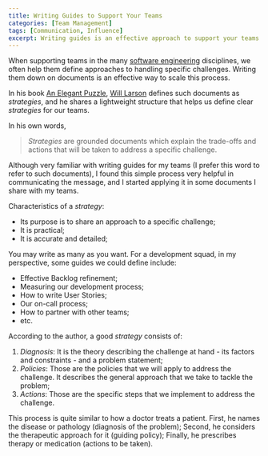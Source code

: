 ```yaml
---
title: Writing Guides to Support Your Teams
categories: [Team Management]
tags: [Communication, Influence]
excerpt: Writing guides is an effective approach to support your teams in handling specific challenges.
---
```


When supporting teams in the many [software engineering](/swe) disciplines, we often help them define approaches to handling specific challenges. Writing them down on documents is an effective way to scale this process.

In his book [An Elegant Puzzle](/book/an-elegant-puzzle), [Will Larson](https://lethain.com/) defines such documents as *strategies*, and he shares a lightweight structure that helps us define clear *strategies* for our teams.

In his own words,

> *Strategies* are grounded documents which explain the trade-offs and actions that will be taken to address a specific challenge.

Although very familiar with writing guides for my teams (I prefer this word to refer to such documents), I found this simple process very helpful in communicating the message, and I started applying it in some documents I share with my teams.

Characteristics of a *strategy*:

- Its purpose is to share an approach to a specific challenge;
- It is practical;
- It is accurate and detailed;

You may write as many as you want. For a development squad, in my perspective, some guides we could define include:

- Effective Backlog refinement;
- Measuring our development process;
- How to write User Stories;
- Our on-call process;
- How to partner with other teams;
- etc.

According to the author, a good *strategy* consists of:

1. *Diagnosis*: It is the theory describing the challenge at hand - its factors and constraints - and a problem statement;
2. *Policies*: Those are the policies that we will apply to address the challenge. It describes the general approach that we take to tackle the problem;
3. *Actions*: Those are the specific steps that we implement to address the challenge.

This process is quite similar to how a doctor treats a patient. First, he names the disease or pathology (diagnosis of the problem); Second, he considers the therapeutic approach for it (guiding policy); Finally, he prescribes therapy or medication (actions to be taken).